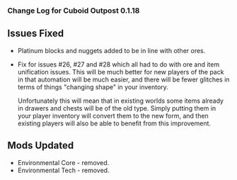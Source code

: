 ### Change Log for Cuboid Outpost 0.1.18

## Issues Fixed

- Platinum blocks and nuggets added to be in line with other ores.
- Fix for issues #26, #27 and #28 which all had to do with ore and item unification issues. This will be much better for new players of the pack in that automation will be much easier, and there will be fewer glitches in terms of things "changing shape" in your inventory. 
  
  Unfortunately this will mean that in existing worlds some items already in drawers and chests will be of the old type. Simply putting them in your player inventory will convert them to the new form, and then existing players will also be able to benefit from this improvement.

## Mods Updated

- Environmental Core - removed.
- Environmental Tech - removed.